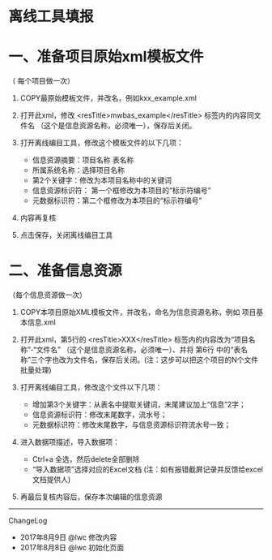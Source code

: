
# 离线工具填报
# 一、准备项目原始xml模板文件  
（ 每个项目做一次）
1. COPY最原始模板文件，并改名，例如kxx_example.xml
1. 打开此xml，修改  \<resTitle\>mwbas_example\</resTitle\>  标签内的内容同文件名 （这个是信息资源名称，必须唯一），保存后关闭。
1. 打开离线编目工具，修改这个模板文件的以下几项：

    - 信息资源摘要：项目名称 表名称
    - 所属系统名称：选择项目名称
    - 第2个关键字：修改为本项目名称中的关键词
    - 信息资源标识符： 第一个框修改为本项目的“标示符编号”
    - 元数据标识符：第二个框修改为本项目的“标示符编号”

1. 内容再复核
1. 点击保存，关闭离线编目工具

# 二、准备信息资源 
 （每个信息资源做一次）
1. COPY本项目原始XML模板文件，并改名，命名为信息资源名称，例如  项目基本信息.xml
1. 打开此xml，第5行的  \<resTitle\>XXX\</resTitle\>   标签内的内容改为“项目名称”-“文件名” （这个是信息资源名称，必须唯一）、并将 第6行 <abstract>中的“表名称”三个字也改为文件名，保存后关闭。(注：这步可以把这个项目的N个文件批量处理)
1. 打开离线编目工具，修改这个文件以下几项：
    - 增加第3个关键字：从表名中提取关键词，末尾建议加上“信息”2字；
    - 信息资源标识符：修改末尾数字，流水号；
    - 元数据标识符：修改末尾数字，与信息资源标识符流水号一致；

1. 进入数据项描述，导入数据项：
    - Ctrl+a 全选，然后delete全部删除
    - “导入数据项”选择对应的Excel文档
 (注：如有报错截屏记录并反馈给excel文档提供人)
1. 再最后复核内容后，保存本次编辑的信息资源


- - - - --
ChangeLog
- 2017年8月9日 @lwc 修改内容
- 2017年8月8日 @lwc 初始化页面
